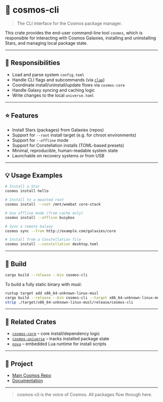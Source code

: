 # 🚀 cosmos-cli

> The CLI interface for the Cosmos package manager.

This crate provides the end-user command-line tool `cosmos`, which is responsible for interacting with Cosmos Galaxies, installing and uninstalling Stars, and managing local package state.

---

## 🔧 Responsibilities

- Load and parse system `config.toml`
- Handle CLI flags and subcommands (via [`clap`](https://docs.rs/clap))
- Coordinate install/uninstall/update flows via `cosmos-core`
- Handle Galaxy syncing and caching logic
- Write changes to the local `universe.toml`

---

## ⭐ Features

- Install Stars (packages) from Galaxies (repos)
- Support for `--root` install target (e.g. for chroot environments)
- Support for `--offline` mode
- Support for Constellation installs (TOML-based presets)
- Minimal, reproducible, human-readable system state
- Launchable on recovery systems or from USB

---

## 💡 Usage Examples

```bash
# Install a Star
cosmos install hello

# Install to a mounted root
cosmos install --root /mnt/wombat core-stack

# Use offline mode (from cache only)
cosmos install --offline busybox

# Sync a remote Galaxy
cosmos sync --from http://example.com/galaxies/core

# Install from a Constellation file
cosmos install --constellation desktop.toml
```

---

## 🔧 Build

```bash
cargo build --release --bin cosmos-cli
```

To build a fully static binary with musl:
```bash
rustup target add x86_64-unknown-linux-musl
cargo build --release --bin cosmos-cli --target x86_64-unknown-linux-musl
strip ./target/x86_64-unknown-linux-musl/release/cosmos-cli
```

---

## 📁 Related Crates

- [`cosmos-core`](../cosmos-core) – core install/dependency logic
- [`cosmos-universe`](../cosmos-universe) – tracks installed package state
- [`nova`](../nova) – embedded Lua runtime for install scripts

---

## 🔗 Project
- [Main Cosmos Repo](https://github.com/cosmospkg/cosmos)
- [Documentation](https://docs.cosmos-pkg.org)

---

> cosmos-cli is the voice of Cosmos. All packages flow through here.
